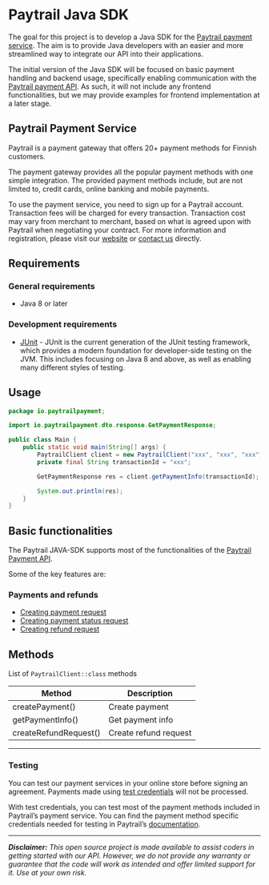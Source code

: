 # Paytrail Java SDK

The goal for this project is to develop a Java SDK for the [Paytrail payment service](https://www.paytrail.com/en). The aim is to provide Java developers with an easier and more streamlined way to integrate our API into their applications.

The initial version of the Java SDK will be focused on basic payment handling and backend usage, specifically enabling communication with the [Paytrail payment API](https://docs.paytrail.com/#/). As such, it will not include any frontend functionalities, but we may provide examples for frontend implementation at a later stage.

## Paytrail Payment Service

Paytrail is a payment gateway that offers 20+ payment methods for Finnish customers.

The payment gateway provides all the popular payment methods with one simple integration. The provided payment methods include, but are not limited to, credit cards, online banking and mobile payments.

To use the payment service, you need to sign up for a Paytrail account. Transaction fees will be charged for every transaction. Transaction cost may vary from merchant to merchant, based on what is agreed upon with Paytrail when negotiating your contract. For more information and registration, please visit our [website](https://www.paytrail.com/en) or [contact us](https://www.paytrail.com/en/contact) directly.

## Requirements

### General requirements

- Java 8 or later

### Development requirements

- [JUnit](https://junit.org/junit5/) - JUnit is the current generation of the JUnit testing framework, which provides a modern foundation for developer-side testing on the JVM. This includes focusing on Java 8 and above, as well as enabling many different styles of testing.

## Usage

```java
package io.paytrailpayment;

import io.paytrailpayment.dto.response.GetPaymentResponse;

public class Main {
    public static void main(String[] args) {
        PaytrailClient client = new PaytrailClient("xxx", "xxx", "xxx");
        private final String transactionId = "xxx";

        GetPaymentResponse res = client.getPaymentInfo(transactionId);

        System.out.println(res);
    }
}
```
## Basic functionalities

The Paytrail JAVA-SDK supports most of the functionalities of the [Paytrail Payment API](https://paytrail.github.io/api-documentation/#/).

Some of the key features are:

### Payments and refunds

- [Creating payment request](https://paytrail.github.io/api-documentation/#/?id=create)
- [Creating payment status request](https://paytrail.github.io/api-documentation/#/?id=get)
- [Creating refund request](https://paytrail.github.io/api-documentation/#/?id=refund)

## Methods

List of `PaytrailClient::class` methods

| Method                        | Description           |
| ----------------------------- |-----------------------|
| createPayment()               | Create payment        |
| getPaymentInfo()              | Get payment info      |
| createRefundRequest()         | Create refund request |

---

### Testing ###

You can test our payment services in your online store before signing an agreement. Payments made using [test credentials](https://docs.paytrail.com/#/?id=test-credentials) will not be processed.

With test credentials, you can test most of the payment methods included in Paytrail’s payment service. You can find the payment method specific credentials needed for testing in Paytrail’s [documentation](https://docs.paytrail.com/#/payment-method-providers).

---

**_Disclaimer:_** _This open source project is made available to assist coders in getting started with our API. However, we do not provide any warranty or guarantee that the code will work as intended and offer limited support for it. Use at your own risk._
